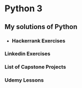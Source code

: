 # Python 3

## My solutions of Python

* ### Hackerrank Exercises

### Linkedin Exercises

### List of Capstone Projects

### Udemy Lessons
